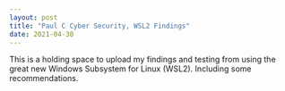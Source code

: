 ```yaml
---
layout: post
title: "Paul C Cyber Security, WSL2 Findings"
date: 2021-04-30
---
```


This is a holding space to upload my findings and testing from using the great new Windows Subsystem for Linux (WSL2). Including some recommendations.

